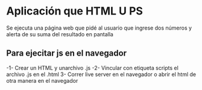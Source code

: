 # Aplicación que HTML U PS
Se ejecuta una página web que pidé al usuario que ingrese dos números y alerta de su suma del resultado en pantalla

## Para ejecitar js en el navegador
-1- Crear un HTML y unarchivo .js
-2- Vincular con etiqueta scripts el archivo .js en el .html
3- Correr live server en el navegador o abrir el html de otra manera en el navegador